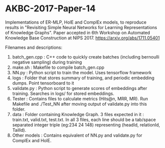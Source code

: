 # AKBC-2017-Paper-14

Implementations of ER-MLP, HolE and ComplEx models, to reproduce results in "Revisiting Simple Neural Networks for Learning Representations of Knowledge Graphs".
Paper accepted in 6th Workshop on Automated Knowledge Base Construction at NIPS 2017.
https://arxiv.org/abs/1711.05401

Filenames and descriptions:

1. batch_gen.cpp : C++ code to quickly create batches (including bernoulli negative sampling) during training  
2. make.sh       : Makefile to compile batch_gen.cpp  
3. NN.py         : Python script to train the model. Uses tensorflow framework  
4. logs          : Folder that stores summary of training, and periodic embedding dumps. Point tensorboard to it  
5. validate.py   : Python script to generate scores of embeddings after training. Searches in logs/ for stored embeddings.  
6. Tester        : Contains files to calculate metrics (Hits@n, MRR, MR). Run Makefile and ./Test_NN after moving output of                        validate.py into this folder.
7. data          : Folder containing Knowledge Graph. 3 files expected in it : train.txt, valid.txt, test.txt. In all 3 files,                    each line should be a tab/space separated integer triple (eg:234 24 148) representing (headId, relationId,                          TailId).
8. Other models  : Contains equivalent of NN.py and validate.py for ComplEx and HolE.








